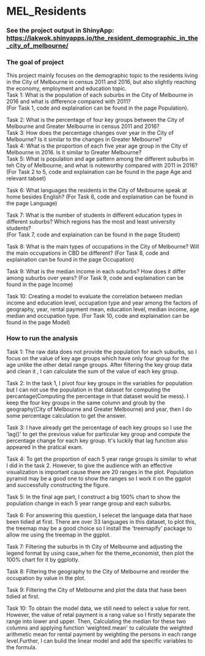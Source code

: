 # MEL_Residents 
### See the project output in ShinyApp: https://lakwok.shinyapps.io/the_resident_demographic_in_the_city_of_melbourne/
### The goal of project  

This project mainly focuses on the demographic topic to the residents living in the City of Melbourne in census 2011 and 2016, but also slightly reaching the economy, employment and education topic.  
Task 1: What is the population of each suburbs in the City of Melbourne in 2016 and what is difference compared with 2011?  
(For Task 1, code and explaination can be found in the page Population).  

Task 2: What is the percentage of four key groups between the City of Melbourne and Greater Melbourne in census 2011 and 2016?  
Task 3: How does the percentage changes over year in the City of Melbourne? Is it similar to the changes in Greater Melbourne?  
Task 4: What is the proportion of each five year age group in the City of Melbourne in 2016. Is it similar to Greater Melbourne?  
Task 5: What is population and age pattern  among the different suburbs in teh City of Melbourne, and what is noteworthy compared with 2011 in 2016?  
(For Task 2 to 5, code and explaination can be found in the page Age and relevant tabset)

Task 6: What languages the residents in the City of Melbourne speak at home besides English? 
(For Task 6, code and explaination can be found in the page Language)

Task 7: What is the number of students in different education types in different suburbs? Which regions has the most and least university students?  
(For Task 7, code and explaination can be found in the page Student)

Task 8: What is the main types of occupations in the City of Melbourne? Will the main occupations in CBD be different?
(For Task 8, code and explaination can be found in the page Occupation)

Task 9: What is the median income in each suburbs? How does it differ among suburbs over years?
(For Task 9, code and explaination can be found in the page Income)

Task 10: Creating a model to evaluate the correlation between median income and education level, occupation type and year among the factors of geography, year, rental payment mean, education level, median income, age median and occupation type.
(For Task 10, code and explaination can be found in the page Model)  


### How to run the analysis  

Task 1: The raw data does not provide the population for each suburbs, so I focus on the value of key age groups which have only four group for the age unlike the other detail range groups. After filtering the key group data and clean it , I can calculate the sum of the value of each key group.  

Task 2: In the task 1, I pivot four key groups in the variables for population but I can not use the population in that dataset for computing the percantage(Computing the percentage in that dataset would be mess). I keep the four key groups in the same column and groub by the geography(City of Melbourne and Greater Melbourne) and year, then I do some percentage calculation to get the answer.  

Task 3: I have already get the percentage of each key groups so I use the 'lag()' to get the previous value for particular key group and compute the percentage change for each key group. It's luckily that lag function also appeared in the pratical exam.  

Task 4: To get the proportion of each 5 year range groups is similar to what I did in the task 2. However, to give the audience with an effective visualization is important cause there are 20 ranges in the plot. Population pyramid may be a good one to show the ranges so I work it on the ggplot and successfully constructing the figure.  

Task 5: In the final age part, I construct a big 100% chart to show the population change in each 5 year range group and each suburbs.  

Task 6: For answering this question, I selecet the language data that hase been tidied at first. There are over 33 languages in this dataset, to plot this, the treemap may be a good choice so I install the 'treemapify' package to allow me using the treemap in the ggplot.  

Task 7: Filtering the suburbs in th City of Melbourne and adjusting the legend format by using case_when for the theme_economist, then plot the 100% chart for it by ggplotly.  

Task 8: Filtering the geography to the City of Melbourne and reorder the occupation by value in the plot.  

Task 9: Filtering the City of Melbourne and plot the data that hase been tidied at first.  

Task 10: To obtain the model data, we still need to select a value for rent. However, the value of retal payment is a rang value so I firstly separate the range into lower and upper. Then, Calculating the median for these two columns and applying function 'weighted.mean' to calculate the weighted arithmetic mean for rental payment by weighting the persons in each range level.Further, I can bulid the linear model and add the specific variables to the formula. 
